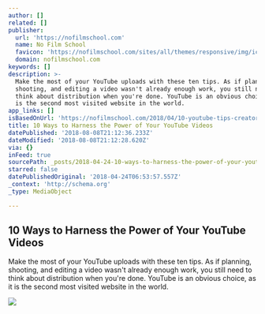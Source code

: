 ```yaml
---
author: []
related: []
publisher:
  url: 'https://nofilmschool.com'
  name: No Film School
  favicon: 'https://nofilmschool.com/sites/all/themes/responsive/img/icons/favicon.ico'
  domain: nofilmschool.com
keywords: []
description: >-
  Make the most of your YouTube uploads with these ten tips. As if planning,
  shooting, and editing a video wasn't already enough work, you still need to
  think about distribution when you're done. YouTube is an obvious choice, as it
  is the second most visited website in the world.
app_links: []
isBasedOnUrl: 'https://nofilmschool.com/2018/04/10-youtube-tips-creators-should-know-about'
title: 10 Ways to Harness the Power of Your YouTube Videos
datePublished: '2018-08-08T21:12:36.233Z'
dateModified: '2018-08-08T21:12:28.620Z'
via: {}
inFeed: true
sourcePath: _posts/2018-04-24-10-ways-to-harness-the-power-of-your-youtube-videos.md
starred: false
datePublishedOriginal: '2018-04-24T06:53:57.557Z'
_context: 'http://schema.org'
_type: MediaObject

---
```

<article style=""><h1>10 Ways to Harness the Power of Your YouTube Videos</h1><p>Make the most of your YouTube uploads with these ten tips. As if planning, shooting, and editing a video wasn't already enough work, you still need to think about distribution when you're done. YouTube is an obvious choice, as it is the second most visited website in the world.</p><img src="https://nofilmschool.com/sites/default/files/styles/facebook/public/youtube_2.jpg?itok=xUcehIrG" /></article>